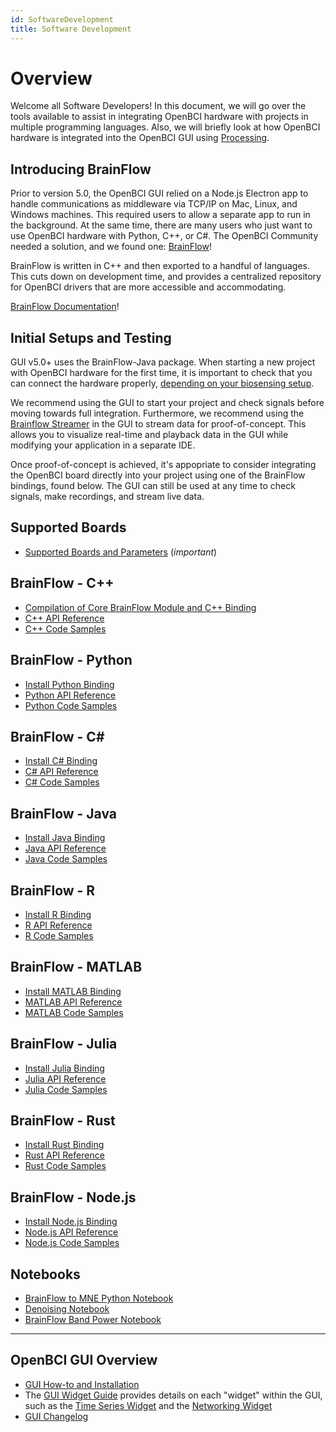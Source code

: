 ```yaml
---
id: SoftwareDevelopment
title: Software Development
---
```


# Overview

Welcome all Software Developers! In this document, we will go over the tools available to assist in integrating OpenBCI hardware with projects in multiple programming languages. Also, we will briefly look at how OpenBCI hardware is integrated into the OpenBCI GUI using [Processing](<https://en.wikipedia.org/wiki/Processing_(programming_language)>).

## Introducing BrainFlow

Prior to version 5.0, the OpenBCI GUI relied on a Node.js Electron app to handle communications as middleware via TCP/IP on Mac, Linux, and Windows machines. This required users to allow a separate app to run in the background. At the same time, there are many users who just want to use OpenBCI hardware with Python, C++, or C#. The OpenBCI Community needed a solution, and we found one: [BrainFlow](https://brainflow.readthedocs.io/en/stable/index.html)!

BrainFlow is written in C++ and then exported to a handful of languages. This cuts down on development time, and provides a centralized repository for OpenBCI drivers that are more accessible and accommodating.

[BrainFlow Documentation](https://brainflow.readthedocs.io/en/stable/index.html)!

## Initial Setups and Testing

GUI v5.0+ uses the BrainFlow-Java package. When starting a new project with OpenBCI hardware for the first time, it is important to check that you can connect the hardware properly, [depending on your biosensing setup](ForDevelopers/00-ForDevelopersLanding.md#biosensing-setups).

We recommend using the GUI to start your project and check signals before moving towards full integration. Furthermore, we recommend using the [Brainflow Streamer](https://docs.openbci.com/Software/OpenBCISoftware/GUIDocs/#gui-to-external-process) in the GUI to stream data for proof-of-concept. This allows you to visualize real-time and playback data in the GUI while modifying your application in a separate IDE.

Once proof-of-concept is achieved, it's appopriate to consider integrating the OpenBCI board directly into your project using one of the BrainFlow bindings, found below. The GUI can still be used at any time to check signals, make recordings, and stream live data.

## Supported Boards

- [Supported Boards and Parameters](https://brainflow.readthedocs.io/en/stable/SupportedBoards.html#supported-boards) (_important_)

## BrainFlow - C++

- [Compilation of Core BrainFlow Module and C++ Binding](https://brainflow.readthedocs.io/en/stable/BuildBrainFlow.html#compilation-of-core-module-and-c-binding)
- [C++ API Reference](https://brainflow.readthedocs.io/en/stable/UserAPI.html#c-api-reference)
- [C++ Code Samples](https://brainflow.readthedocs.io/en/stable/Examples.html#id1)

## BrainFlow - Python

- [Install Python Binding](https://brainflow.readthedocs.io/en/stable/BuildBrainFlow.html#python)
- [Python API Reference](https://brainflow.readthedocs.io/en/stable/UserAPI.html#python-api-reference)
- [Python Code Samples](https://brainflow.readthedocs.io/en/stable/Examples.html#python)

## BrainFlow - C#

- [Install C# Binding](https://brainflow.readthedocs.io/en/stable/BuildBrainFlow.html#c)
- [C# API Reference](https://brainflow.readthedocs.io/en/stable/UserAPI.html#id1)
- [C# Code Samples](https://brainflow.readthedocs.io/en/stable/Examples.html#c)

## BrainFlow - Java

- [Install Java Binding](https://brainflow.readthedocs.io/en/stable/BuildBrainFlow.html#java)
- [Java API Reference](https://brainflow.readthedocs.io/en/stable/UserAPI.html#java-api-reference)
- [Java Code Samples](https://brainflow.readthedocs.io/en/stable/Examples.html#java)

## BrainFlow - R

- [Install R Binding](https://brainflow.readthedocs.io/en/stable/BuildBrainFlow.html#r)
- [R API Reference](https://brainflow.readthedocs.io/en/stable/UserAPI.html#r-api-reference)
- [R Code Samples](https://brainflow.readthedocs.io/en/stable/Examples.html#r)

## BrainFlow - MATLAB

- [Install MATLAB Binding](https://brainflow.readthedocs.io/en/stable/BuildBrainFlow.html#matlab)
- [MATLAB API Reference](https://brainflow.readthedocs.io/en/stable/UserAPI.html#matlab-api-reference)
- [MATLAB Code Samples](https://brainflow.readthedocs.io/en/stable/Examples.html#matlab)

## BrainFlow - Julia

- [Install Julia Binding](https://brainflow.readthedocs.io/en/stable/BuildBrainFlow.html#julia)
- [Julia API Reference](https://brainflow.readthedocs.io/en/stable/UserAPI.html#julia-api-reference)
- [Julia Code Samples](https://brainflow.readthedocs.io/en/stable/Examples.html#julia)

## BrainFlow - Rust

- [Install Rust Binding](https://brainflow.readthedocs.io/en/stable/BuildBrainFlow.html#rust)
- [Rust API Reference](https://brainflow.readthedocs.io/en/stable/UserAPI.html#rust-api-reference)
- [Rust Code Samples](https://brainflow.readthedocs.io/en/stable/Examples.html#rust)

## BrainFlow - Node.js

- [Install Node.js Binding](https://brainflow.readthedocs.io/en/stable/BuildBrainFlow.html#typescript)
- [Node.js API Reference](https://brainflow.readthedocs.io/en/stable/UserAPI.html#typescript-api-reference)
- [Node.js Code Samples](https://brainflow.readthedocs.io/en/stable/Examples.html#typescript)

## Notebooks

- [BrainFlow to MNE Python Notebook](https://brainflow.readthedocs.io/en/stable/notebooks/brainflow_mne.html)
- [Denoising Notebook](https://brainflow.readthedocs.io/en/stable/notebooks/denoising.html)
- [BrainFlow Band Power Notebook](https://brainflow.readthedocs.io/en/stable/notebooks/band_power.html)

---

## OpenBCI GUI Overview

- [GUI How-to and Installation](../Software/OpenBCISoftware/01-OpenBCI_GUI.md)
- The [GUI Widget Guide](../Software/OpenBCISoftware/02_GUI_Widget_Guide.md) provides details on each "widget" within the GUI, such as the [Time Series Widget](../Software/OpenBCISoftware/02_GUI_Widget_Guide.md#time-series) and the [Networking Widget](../Software/OpenBCISoftware/02_GUI_Widget_Guide.md#networking)
- [GUI Changelog](https://github.com/OpenBCI/OpenBCI_GUI/blob/master/CHANGELOG.md)

